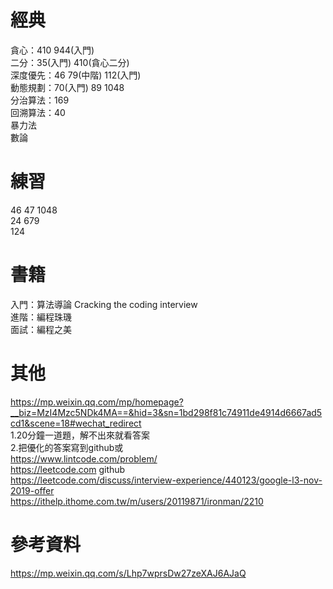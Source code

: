 # 經典
貪心：410 944(入門)   
二分：35(入門)  410(貪心二分)  
深度優先：46 79(中階) 112(入門)  
動態規劃：70(入門)  89 1048  
分治算法：169   
回溯算法：40  
暴力法  
數論  

# 練習
46 47 1048  
24 679  
124  

# 書籍
入門：算法導論 
Cracking the coding interview  
進階：編程珠璣  
面試：編程之美  

# 其他
https://mp.weixin.qq.com/mp/homepage?__biz=MzI4Mzc5NDk4MA==&hid=3&sn=1bd298f81c74911de4914d6667ad5cd1&scene=18#wechat_redirect   
1.20分鐘一道題，解不出來就看答案  
2.把優化的答案寫到github或  
https://www.lintcode.com/problem/  
https://leetcode.com github  
https://leetcode.com/discuss/interview-experience/440123/google-l3-nov-2019-offer  
https://ithelp.ithome.com.tw/m/users/20119871/ironman/2210  



# 參考資料
https://mp.weixin.qq.com/s/Lhp7wprsDw27zeXAJ6AJaQ

